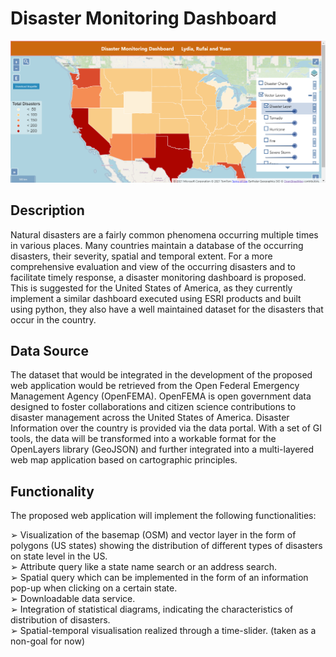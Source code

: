 <h1> Disaster Monitoring Dashboard </h1>
<img src="https://github.com/YuanWANG2662/DisasterMonitoringDashboard/blob/main/dashboard.png">
<h2> Description </h2>
<p> Natural disasters are a fairly common phenomena occurring multiple times in various places. Many countries maintain a database of the occurring disasters, their severity, spatial and temporal extent. For a more comprehensive evaluation and view of the occurring disasters and to facilitate timely response, a disaster monitoring dashboard is proposed. This is suggested for the United States of America, as they currently implement a similar dashboard executed using ESRI products and built using python, they also have a well maintained dataset for the disasters that occur in the country.</p>

<h2> Data Source </h2> 
<p> The dataset that would be integrated in the development of the proposed web application would be retrieved from the Open Federal Emergency Management Agency (OpenFEMA). OpenFEMA is open government data designed to foster collaborations and citizen science contributions to disaster management across the United States of America. Disaster Information over the country is provided via the data portal. With a set of GI tools, the data will be transformed into a workable format for the OpenLayers library (GeoJSON) and further integrated into a multi-layered web map application based on cartographic principles. </p> 

<h2> Functionality </h2> 

<p> The proposed web application will implement the following functionalities:<p> 
➢	Visualization of the basemap (OSM) and vector layer in the form of polygons (US states) showing the distribution of different types of disasters on state level in the US.
  <br/> 
➢	Attribute query like a state name search or an address search.
  <br/> 
➢	Spatial query which can be implemented in the form of an information pop-up when clicking on a certain state.
  <br/> 
➢	Downloadable data service.
  <br/> 
➢	Integration of statistical diagrams, indicating the characteristics of distribution of disasters.
  <br/> 
➢	Spatial-temporal visualisation realized through a time-slider. (taken as a non-goal for now)
  <br/> 
